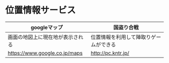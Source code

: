 # 位置情報サービス
googleマップ | 国盗り合戦
------------ | -------------
画面の地図上に現在地が表示される | 位置情報を利用して陣取りゲームができる
https://www.google.co.jp/maps | http://pc.kntr.jp/
